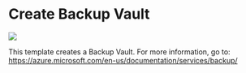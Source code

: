 # Create Backup Vault

<a href="https://portal.azure.com/#create/Microsoft.Template/uri/https%3A%2F%2Fraw.githubusercontent.com%2FAzure%2Fazure-quickstart-templates%2Fmaster%2F101-create-backup-vault%2Fazuredeploy.json" target="_blank">
    <img src="http://azuredeploy.net/deploybutton.png"/>
</a>

This template creates a Backup Vault. For more information, go to: https://azure.microsoft.com/en-us/documentation/services/backup/
